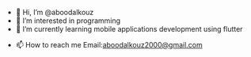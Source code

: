 - 👋 Hi, I’m @aboodalkouz
- 👀 I’m interested in programming
- 🌱 I’m currently learning mobile applications development using flutter 
<!---
- 💞️ I’m looking to collaborate on ...
--->
- 📫 How to reach me Email:aboodalkouz2000@gmail.com
<!---
aboodalkouz/aboodalkouz is a ✨ special ✨ repository because its `README.md` (this file) appears on your GitHub profile.
You can click the Preview link to take a look at your changes.
--->
